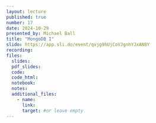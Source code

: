 ```yaml
---
layout: lecture
published: true
number: 17
date: 2024-10-29
presented_by: Michael Ball
title: "MongoDB I"
slido: https://app.sli.do/event/qvjg9hUjCoVJgnhYJxAN8Y
recording:
files:
  slides:
  pdf_slides:
  code:
  code_html:
  notebook:
  notes:
  additional_files:
    - name:
      link:
      target: #or leave empty
---
```

